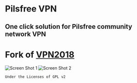 # Pilsfree VPN
## One click solution for Pilsfree community network VPN


# Fork of [VPN2018](https://github.com/yuger/VPN2018) 


![Screen Shot 1](https://i.imgur.com/e52nOV0.jpg) ![Screen Shot 2](https://i.imgur.com/6twyOW8.jpg)




`Under the Licenses of GPL v2`

